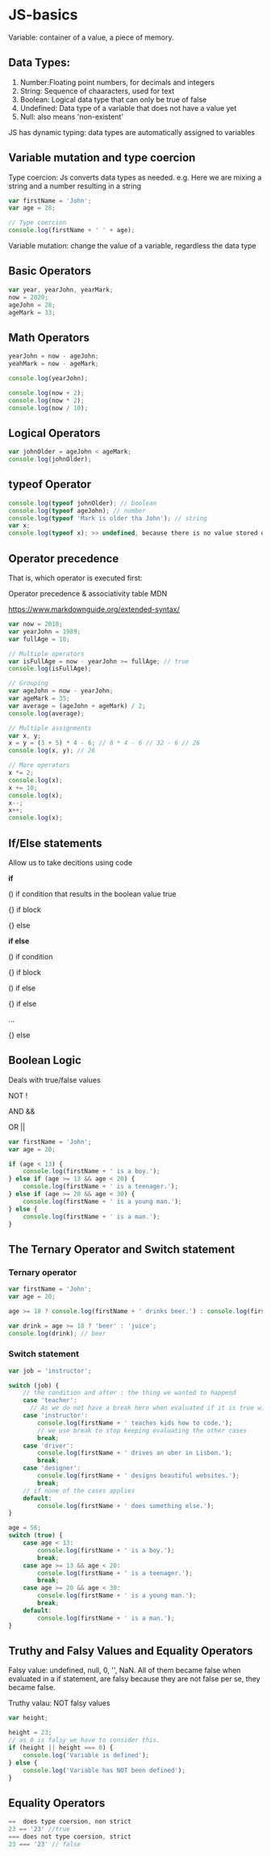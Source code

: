 # JS-basics
Variable: container of a value, a piece of memory.

## Data Types:
1. Number:Floating point numbers, for decimals and integers
2. String: Sequence of chaaracters, used for text
3. Boolean: Logical data type that can only be true of false
4. Undefined: Data type of a variable that does not have a value yet
5. Null: also means 'non-existent'

JS has dynamic typing: data types are automatically assigned to variables 

## Variable mutation and type coercion

Type coercion: Js converts data types as needed. 
  e.g. Here we are mixing a string and a number resulting in a string
  ```js
  var firstName = 'John'; 
  var age = 28;

  // Type coercion
  console.log(firstName + ' ' + age);
  ```

Variable mutation: change the value of a variable, regardless the data type

## Basic Operators

```js
var year, yearJohn, yearMark;
now = 2020;
ageJohn = 28;
ageMark = 33;
```

## Math Operators
```js
yearJohn = now - ageJohn;
yeahMark = now - ageMark;

console.log(yearJohn);

console.log(now + 2);
console.log(now * 2);
console.log(now / 10);
```

## Logical Operators
```js
var johnOlder = ageJohn < ageMark;
console.log(johnOlder);
```

## typeof Operator
```js
console.log(typeof johnOlder); // boolean
console.log(typeof ageJohn); // number
console.log(typeof 'Mark is older tha John'); // string
var x;
console.log(typeof x); >> undefined, because there is no value stored on var x
```

## Operator precedence
That is, which operator is executed first: 

Operator precedence & associativity table MDN

https://www.markdownguide.org/extended-syntax/

```js
var now = 2018;
var yearJohn = 1989;
var fullAge = 18;

// Multiple operators 
var isFullAge = now - yearJohn >= fullAge; // true
console.log(isFullAge);

// Grouping
var ageJohn = now - yearJohn;
var ageMark = 35;
var average = (ageJohn + ageMark) / 2;
console.log(average);

// Multiple assignments
var x, y;
x = y = (3 + 5) * 4 - 6; // 8 * 4 - 6 // 32 - 6 // 26
console.log(x, y); // 26

// More operators
x *= 2;
console.log(x);
x += 10;
console.log(x);
x--;
x++;
console.log(x);

```

## If/Else statements
Allow us to take decitions using code

**if**

() if condition that results in the boolean value true

{} if block

{} else 

**if else** 

() if condition

{} if block 

() if else 

{} if else 

...

{} else

## Boolean Logic
Deals with true/false values 

NOT !

AND &&

OR  ||   

```js
var firstName = 'John';
var age = 20;

if (age < 13) {
    console.log(firstName + ' is a boy.');
} else if (age >= 13 && age < 20) {
    console.log(firstName + ' is a teenager.');
} else if (age >= 20 && age < 30) {
    console.log(firstName + ' is a young man.');
} else {
    console.log(firstName + ' is a man.');
}
```

## The Ternary Operator and Switch statement

### Ternary operator
```js
var firstName = 'John';
var age = 20;

age >= 18 ? console.log(firstName + ' drinks beer.') : console.log(firstName + ' drinks juice.');

var drink = age >= 18 ? 'beer' : 'juice';
console.log(drink); // beer
```

### Switch statement

```js
var job = 'instructor';

switch (job) {
    // the condition and after : the thing we wanted to happend
    case 'teacher':
      // As we do not have a break here when evaluated if it is true will apply the next case statement
    case 'instructor':
        console.log(firstName + ' teaches kids how to code.');
        // we use break to stop keeping evaluating the other cases
        break;
    case 'driver':
        console.log(firstName + ' drives an uber in Lisbon.');
        break;
    case 'designer':
        console.log(firstName + ' designs beautiful websites.');
        break;
    // if none of the cases applies    
    default:
        console.log(firstName + ' does something else.');
}
```

```js
age = 56;
switch (true) {
    case age < 13:
        console.log(firstName + ' is a boy.');
        break;
    case age >= 13 && age < 20:
        console.log(firstName + ' is a teenager.');
        break;
    case age >= 20 && age < 30:
        console.log(firstName + ' is a young man.');
        break;
    default:
        console.log(firstName + ' is a man.');
}
```

## Truthy and Falsy Values and Equality Operators

Falsy value: undefined, null, 0, '', NaN. All of them became false when evaluated in a if statement, are falsy because they are not false per se, they became false.

Truthy valau: NOT falsy values

```js
var height;

height = 23;
// as 0 is falsy we have to consider this.
if (height || height === 0) {
    console.log('Variable is defined');
} else {
    console.log('Variable has NOT been defined');
}

```

## Equality Operators
```js
==  does type coersion, non strict
23 == '23' //true
=== does not type coersion, strict
23 === '23' // false
```

